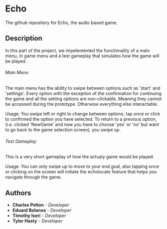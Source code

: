 # Echo
The github repository for Echo, the audio based game.

## Description
In this part of the project, we impelemented the functionality of a main menu, in game menu and a test gameplay that simulates how the game will be played. 
###### Main Menu
The main menu has the ability to swipe between options such as 'start' and 'settings'. Every option with the exception of the confirmation for continuing the game and all the setting options are non-clickable. Meaning they cannot be accessed during the prototype. Otherwise everything else interactable.

Usage:
You swipe left or right to change between options, tap once or click to confirmed the option you have selected. To return to a previous option, (i.e. clicked 'NewGame' and now you have to choose 'yes' or 'no' but want to go back to the game selection screen), you swipe up.

###### Test Gameplay
This is a very short gameplay of how the actualy game would be played.

Usage:
You can only swipe up to move to your end goal, also tapping once or clicking on the screen will initiate the echolocate feature that helps you navigate through the game.

## Authors
* **Charles Pelton** - *Developer*
* **Eduard Bolanos** - *Developer*
* **Timothy Iseri** - *Developer*
* **Tyler Hasty** - *Developer*
